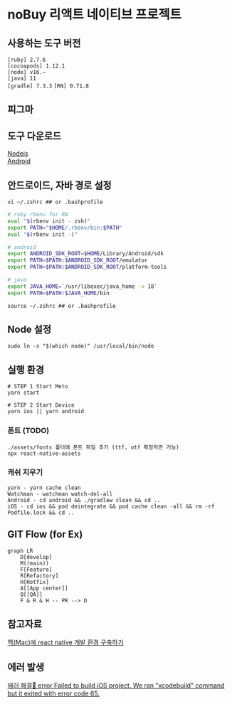# noBuy 리액트 네이티브 프로젝트

## 사용하는 도구 버전

`[ruby] 2.7.6`  
`[cocoapods] 1.12.1`  
`[node] v16.~`  
`[java] 11`  
`[gradle] 7.3.3`
`[RN] 0.71.8`

## 피그마


## 도구 다운로드
[Nodejs](https://nodejs.org/en/)  
[Android](https://developer.android.com/studio)  

## 안드로이드, 자바 경로 설정
```shell
vi ~/.zshrc ## or .bashprofile
```

```bash
# ruby rbenv for RN
eval "$(rbenv init - zsh)"
export PATH="$HOME/.rbenv/bin:$PATH"
eval "$(rbenv init -)"

# android
export ANDROID_SDK_ROOT=$HOME/Library/Android/sdk
export PATH=$PATH:$ANDROID_SDK_ROOT/emulator
export PATH=$PATH:$ANDROID_SDK_ROOT/platform-tools

# java
export JAVA_HOME=`/usr/libexec/java_home -v 18`
export PATH=$PATH:$JAVA_HOME/bin
```

```shell
source ~/.zshrc ## or .bashprofile
```

## Node 설정
```shell
sudo ln -s "$(which node)" /usr/local/bin/node
```

## 실행 환경
```shell
# STEP 1 Start Meto
yarn start

# STEP 2 Start Device
yarn ios || yarn android
```

### 폰트 (TODO)
```shell
./assets/fonts 폴더에 폰트 파일 추가 (ttf, otf 확장자만 가능)
npx react-native-assets
```

### 캐쉬 지우기
```shell
yarn - yarn cache clean
Watchman - watchman watch-del-all
Android - cd android && ./gradlew clean && cd ..
iOS - cd ios && pod deintegrate && pod cache clean -all && rm -rf Podfile.lock && cd ..
```

## GIT Flow (for Ex)
 
```mermaid
graph LR
    D[develop]
    M((main))
    F[Feature]
    R[Refactory]
    H[Hotfix]
    A[[App center]]
    Q[[QA]]
    F & R & H -- PR --> D
```

## 참고자료

[맥(Mac)에 react native 개발 환경 구축하기](https://dev-yakuza.posstree.com/ko/react-native/install-on-mac/)

## 에러 발생

[에러 해결🔑 error Failed to build iOS project. We ran "xcodebuild" command but it exited with error code 65.](https://positiveko-til.vercel.app/til/react-native/error65.html#_1-xcode%E1%84%8B%E1%85%A6%E1%84%89%E1%85%A5-derived-data-%E1%84%89%E1%85%A1%E1%86%A8%E1%84%8C%E1%85%A6%E1%84%92%E1%85%A1%E1%84%80%E1%85%B5)
